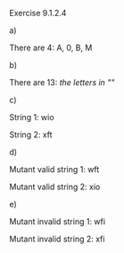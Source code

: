Exercise 9.1.2.4

a)

There are 4: A, 0, B, M

 b)

There are 13: *the letters in ""*

c)

String 1: wio

String 2: xft

d)

Mutant valid string 1: wft

Mutant valid string 2: xio

e)

Mutant invalid string 1: wfi

Mutant invalid string 2: xfi
